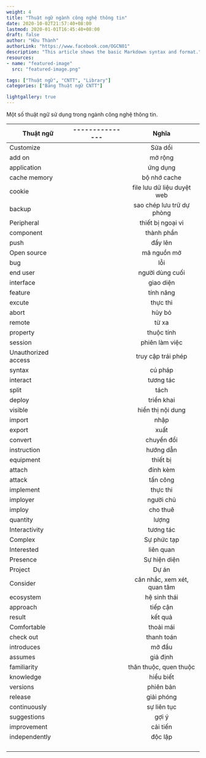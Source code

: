 ```yaml
---
weight: 4
title: "Thuật ngữ ngành công nghệ thông tin"
date: 2020-10-02T21:57:40+08:00
lastmod: 2020-01-01T16:45:40+08:00
draft: false
author: "Hữu Thành"
authorLink: "https://www.facebook.com/OGCN01"
description: "This article shows the basic Markdown syntax and format."
resources:
- name: "featured-image"
  src: "featured-image.png"

tags: ["Thuật ngữ", "CNTT", "Library"]
categories: ["Bảng Thuật ngữ CNTT"]

lightgallery: true
---
```


Một số thuật ngữ sử dụng trong ngành công nghệ thông tin.

<!--more-->

| Thuật ngữ        | --------------- |      Nghĩa      |
|------------------|:---------------:|:---------------:|
| Customize |    | Sửa dổi|
| add on  |   | mở rộng  |
| application |   | ứng dụng  |
| cache memory |   | bộ nhớ cache  |
| cookie |   | file lưu dữ liệu duyệt web  |
| backup |   | sao chép lưu trữ dự phòng  |
| Peripheral |   | thiết bị ngoại vi  |
| component |   | thành phần  |
| push |   |  đẩy lên |
| Open source |   |  mã nguồn mở  |
| bug |   | lỗi  |
| end user |   | người dùng cuối  |
| interface |   | giao diện  |
| feature |   | tính năng  |
| excute |   | thực thi  |
| abort |   | hủy bỏ  |
| remote |   | từ xa  |
| property |   | thuộc tính  |
| session |   | phiên làm việc  |
| Unauthorized access |   | truy cập trái phép  |
| syntax |   | cú pháp  |
| interact |   | tương tác  |
| split |   | tách  |
| deploy |   | triển khai  |
| visible |   |  hiển thị nội dung |
| import |   | nhập |
| export |   | xuất |
| convert |   | chuyển đổi |
| instruction |   | hướng dẫn |
| equipment |   | thiết bị |
| attach |   | đính kèm |
| attack |   | tấn công |
| implement |   | thực thi |
| imployer |   | người chủ |
| imploy |   |  cho thuê |
| quantity |   | lượng |
| Interactivity |   | tương tác |
| Complex |   | Sự phức tạp |
| Interested |   | liên quan |
| Presence| | Sự hiện diện|
| Project | | Dự án |
| Consider | | cân nhắc, xem xét, quan tâm |
| ecosystem | | hệ sinh thái|
| approach| | tiếp cận|
| result| | kết quả|
| Comfortable| | thoải mái|
| check out | | thanh toán|
| introduces| | mở đầu|
| assumes| | giả định|
| familiarity| | thân thuộc, quen thuộc|
| knowledge| | hiểu biết|
| versions || phiên bản|
| release| | giải phóng|
| continuously| | sự liên tục|
| suggestions| | gợi ý |
| improvement| |cải tiến |
| independently| | độc lập |
| | | |
| | | |
| | | |
| | | |
